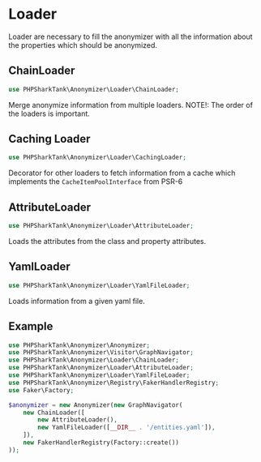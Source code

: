 # Loader
Loader are necessary to fill the anonymizer with all the information about the properties which should be anonymized.

## ChainLoader
```php
use PHPSharkTank\Anonymizer\Loader\ChainLoader;
```
Merge anonymize information from multiple loaders. NOTE!: The order of the loaders is important.

## Caching Loader
```php
use PHPSharkTank\Anonymizer\Loader\CachingLoader;
```
Decorator for other loaders to fetch information from a cache which implements the `CacheItemPoolInterface` from PSR-6

## AttributeLoader
```php
use PHPSharkTank\Anonymizer\Loader\AttributeLoader;
```
Loads the attributes from the class and property attributes.

## YamlLoader
```php
use PHPSharkTank\Anonymizer\Loader\YamlFileLoader;
```
Loads information from a given yaml file.

## Example
```php
use PHPSharkTank\Anonymizer\Anonymizer;
use PHPSharkTank\Anonymizer\Visitor\GraphNavigator;
use PHPSharkTank\Anonymizer\Loader\ChainLoader;
use PHPSharkTank\Anonymizer\Loader\AttributeLoader;
use PHPSharkTank\Anonymizer\Loader\YamlFileLoader;
use PHPSharkTank\Anonymizer\Registry\FakerHandlerRegistry;
use Faker\Factory;

$anonymizer = new Anonymizer(new GraphNavigator(
    new ChainLoader([
        new AttributeLoader(),
        new YamlFileLoader([__DIR__ . '/entities.yaml']),
    ]),
    new FakerHandlerRegistry(Factory::create())
));

```
